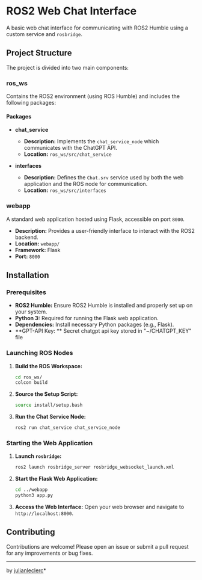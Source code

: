 # ROS2 Web Chat Interface

A basic web chat interface for communicating with ROS2 Humble using a custom service and `rosbridge`.

## Project Structure

The project is divided into two main components:

### ros_ws

Contains the ROS2 environment (using ROS Humble) and includes the following packages:

#### Packages

- **chat_service**
  - **Description:** Implements the `chat_service_node` which communicates with the ChatGPT API.
  - **Location:** `ros_ws/src/chat_service`

- **interfaces**
  - **Description:** Defines the `Chat.srv` service used by both the web application and the ROS node for communication.
  - **Location:** `ros_ws/src/interfaces`

### webapp

A standard web application hosted using Flask, accessible on port `8000`.

- **Description:** Provides a user-friendly interface to interact with the ROS2 backend.
- **Location:** `webapp/`
- **Framework:** Flask
- **Port:** `8000`

## Installation

### Prerequisites

- **ROS2 Humble:** Ensure ROS2 Humble is installed and properly set up on your system.
- **Python 3:** Required for running the Flask web application.
- **Dependencies:** Install necessary Python packages (e.g., Flask).
- **GPT-API Key: ** Secret chatgpt api key stored in "~/CHATGPT_KEY" file

### Launching ROS Nodes

1. **Build the ROS Workspace:**
   ```bash
   cd ros_ws/
   colcon build
   ```

2. **Source the Setup Script:**
   ```bash
   source install/setup.bash
   ```

3. **Run the Chat Service Node:**
   ```bash
   ros2 run chat_service chat_service_node
   ```

### Starting the Web Application

1. **Launch `rosbridge`:**
   ```bash
   ros2 launch rosbridge_server rosbridge_websocket_launch.xml
   ```

2. **Start the Flask Web Application:**
   ```bash
   cd ../webapp
   python3 app.py
   ```

3. **Access the Web Interface:**
   Open your web browser and navigate to `http://localhost:8000`.

## Contributing

Contributions are welcome! Please open an issue or submit a pull request for any improvements or bug fixes.

---

by [julianleclerc](https://github.com/julianleclerc)*
